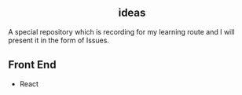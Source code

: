<h2 align="center">ideas</h2>

A special repository which is recording for my learning route and I will present it in the form of Issues.

## Front End

- React
